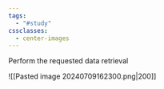 ```yaml
---
tags:
  - "#study"
cssclasses:
  - center-images
---
```


Perform the requested data retrieval

![[Pasted image 20240709162300.png|200]]